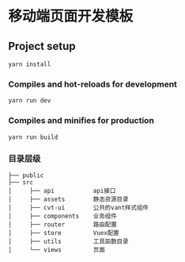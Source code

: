 <!--
 * @Author: Hong Kai
 * @Date: 2020-03-20 16:17:34
 * @LastEditors: Hong Kai
 * @LastEditTime: 2020-12-23 17:07:40
 * @Description: * 
-->
# 移动端页面开发模板

## Project setup
```
yarn install
```

### Compiles and hot-reloads for development
```
yarn run dev
```

### Compiles and minifies for production
```
yarn run build
```

### 目录层级
```text
├── public
├── src
│     ├── api           api接口
│     ├── assets        静态资源目录
│     ├── cvt-ui        公共的vant样式组件
│     ├── components    业务组件
│     ├── router        路由配置
│     ├── store         Vuex配置
│     ├── utils         工具函数目录
│     └── views         页面
```